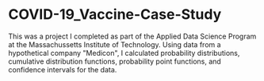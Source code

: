 # COVID-19_Vaccine-Case-Study
This was a project I completed as part of the Applied Data Science Program at the Massachussetts Institute of Technology. Using data from a hypothetical company "Medicon", I calculated probability distributions, cumulative distribution functions, probability point functions, and confidence intervals for the data.
